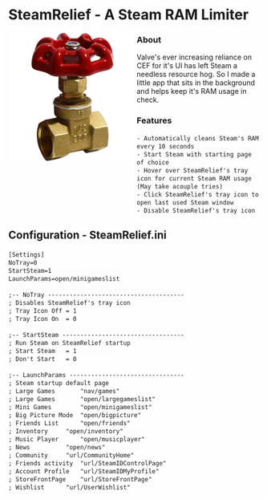 SteamRelief - A Steam RAM Limiter
=====================
<img src="/assets/256.webp" align="left" height="256" alt="Icon" />

### About
Valve's ever increasing reliance on CEF for it's UI has left Steam a needless resource hog. So I made a little app that sits in the background and helps keep it's RAM usage in check.

### Features
```
- Automatically cleans Steam's RAM every 10 seconds
- Start Steam with starting page of choice
- Hover over SteamRelief's tray icon for current Steam RAM usage (May take acouple tries)
- Click SteamRelief's tray icon to open last used Steam window
- Disable SteamRelief's tray icon
```

## Configuration - SteamRelief.ini
```
[Settings]
NoTray=0
StartSteam=1
LaunchParams=open/minigameslist

;-- NoTray --------------------------------------
; Disables SteamRelief's tray icon
; Tray Icon Off	= 1
; Tray Icon On	= 0

;-- StartSteam ----------------------------------
; Run Steam on SteamRelief startup
; Start Steam	= 1
; Don't Start	= 0

;-- LaunchParams --------------------------------
; Steam startup default page
; Large Games		"nav/games"
; Large Games		"open/largegameslist"
; Mini Games		"open/minigameslist"
; Big Picture Mode	"open/bigpicture"
; Friends List		"open/friends"
; Inventory		"open/inventory"
; Music Player		"open/musicplayer"
; News			"open/news"
; Community		"url/CommunityHome"
; Friends activity	"url/SteamIDControlPage"
; Account Profile	"url/SteamIDMyProfile"
; StoreFrontPage	"url/StoreFrontPage"
; Wishlist		"url/UserWishlist"
```
